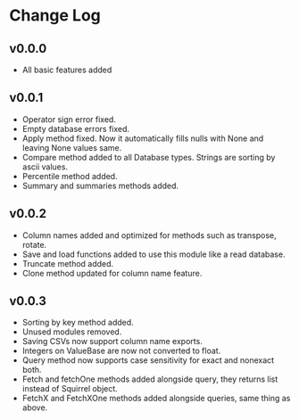 # Change Log

## v0.0.0

* All basic features added

## v0.0.1

* Operator sign error fixed.
* Empty database errors fixed.
* Apply method fixed. Now it automatically fills nulls with None and leaving None values same.
* Compare method added to all Database types. Strings are sorting by ascii values.
* Percentile method added.
* Summary and summaries methods added.
 
## v0.0.2

* Column names added and optimized for methods such as transpose, rotate.
* Save and load functions added to use this module like a read database.
* Truncate method added. 
* Clone method updated for column name feature.

## v0.0.3

* Sorting by key method added.
* Unused modules removed.
* Saving CSVs now support column name exports.
* Integers on ValueBase are now not converted to float.
* Query method now supports case sensitivity for exact and nonexact both.
* Fetch and fetchOne methods added alongside query, they returns list instead of Squirrel object.
* FetchX and FetchXOne methods added alongside queries, same thing as above.